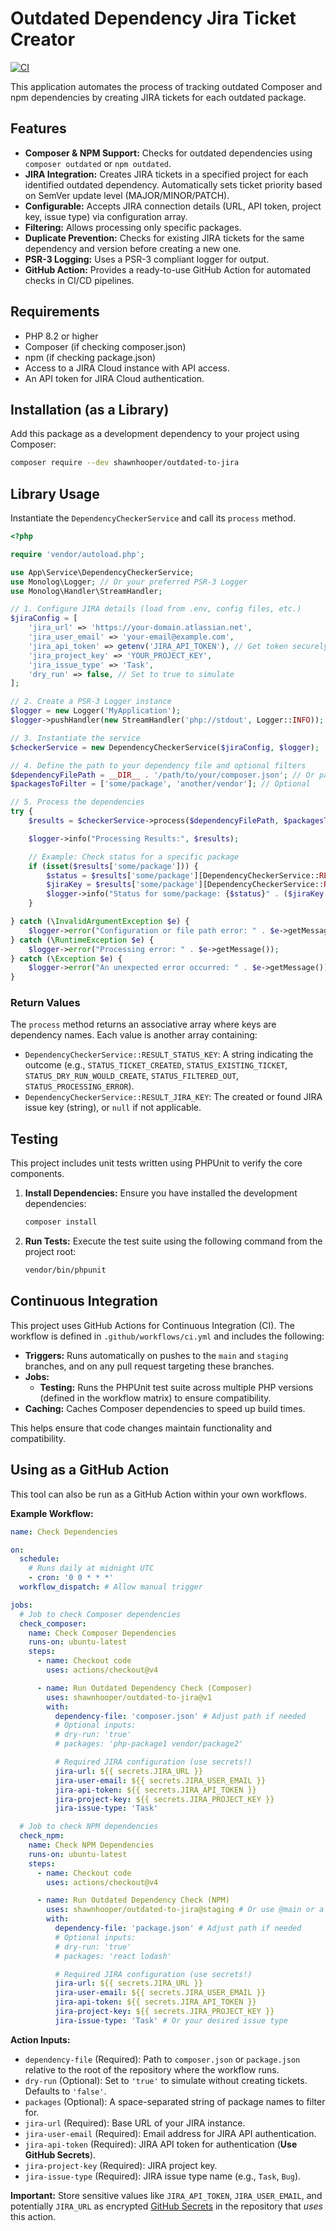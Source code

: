 # Outdated Dependency Jira Ticket Creator

[![CI](https://github.com/shawnhooper/outdated-to-jira/actions/workflows/ci.yml/badge.svg)](https://github.com/shawnhooper/outdated-to-jira/actions/workflows/ci.yml)

This application automates the process of tracking outdated Composer and npm dependencies by creating JIRA tickets for each outdated package.

## Features

*   **Composer & NPM Support:** Checks for outdated dependencies using `composer outdated` or `npm outdated`.
*   **JIRA Integration:** Creates JIRA tickets in a specified project for each identified outdated dependency. Automatically sets ticket priority based on SemVer update level (MAJOR/MINOR/PATCH).
*   **Configurable:** Accepts JIRA connection details (URL, API token, project key, issue type) via configuration array.
*   **Filtering:** Allows processing only specific packages.
*   **Duplicate Prevention:** Checks for existing JIRA tickets for the same dependency and version before creating a new one.
*   **PSR-3 Logging:** Uses a PSR-3 compliant logger for output.
*   **GitHub Action:** Provides a ready-to-use GitHub Action for automated checks in CI/CD pipelines.

## Requirements

*   PHP 8.2 or higher
*   Composer (if checking composer.json)
*   npm (if checking package.json)
*   Access to a JIRA Cloud instance with API access.
*   An API token for JIRA Cloud authentication.

## Installation (as a Library)

Add this package as a development dependency to your project using Composer:

```bash
composer require --dev shawnhooper/outdated-to-jira
```

## Library Usage

Instantiate the `DependencyCheckerService` and call its `process` method.

```php
<?php

require 'vendor/autoload.php';

use App\Service\DependencyCheckerService;
use Monolog\Logger; // Or your preferred PSR-3 Logger
use Monolog\Handler\StreamHandler;

// 1. Configure JIRA details (load from .env, config files, etc.)
$jiraConfig = [
    'jira_url' => 'https://your-domain.atlassian.net',
    'jira_user_email' => 'your-email@example.com',
    'jira_api_token' => getenv('JIRA_API_TOKEN'), // Get token securely!
    'jira_project_key' => 'YOUR_PROJECT_KEY',
    'jira_issue_type' => 'Task',
    'dry_run' => false, // Set to true to simulate
];

// 2. Create a PSR-3 Logger instance
$logger = new Logger('MyApplication');
$logger->pushHandler(new StreamHandler('php://stdout', Logger::INFO));

// 3. Instantiate the service
$checkerService = new DependencyCheckerService($jiraConfig, $logger);

// 4. Define the path to your dependency file and optional filters
$dependencyFilePath = __DIR__ . '/path/to/your/composer.json'; // Or package.json
$packagesToFilter = ['some/package', 'another/vendor']; // Optional

// 5. Process the dependencies
try {
    $results = $checkerService->process($dependencyFilePath, $packagesToFilter);

    $logger->info("Processing Results:", $results);

    // Example: Check status for a specific package
    if (isset($results['some/package'])) {
        $status = $results['some/package'][DependencyCheckerService::RESULT_STATUS_KEY];
        $jiraKey = $results['some/package'][DependencyCheckerService::RESULT_JIRA_KEY];
        $logger->info("Status for some/package: {$status}" . ($jiraKey ? " ({$jiraKey})" : ''));
    }

} catch (\InvalidArgumentException $e) {
    $logger->error("Configuration or file path error: " . $e->getMessage());
} catch (\RuntimeException $e) {
    $logger->error("Processing error: " . $e->getMessage());
} catch (\Exception $e) {
    $logger->error("An unexpected error occurred: " . $e->getMessage());
}

```

### Return Values

The `process` method returns an associative array where keys are dependency names. Each value is another array containing:

*   `DependencyCheckerService::RESULT_STATUS_KEY`: A string indicating the outcome (e.g., `STATUS_TICKET_CREATED`, `STATUS_EXISTING_TICKET`, `STATUS_DRY_RUN_WOULD_CREATE`, `STATUS_FILTERED_OUT`, `STATUS_PROCESSING_ERROR`).
*   `DependencyCheckerService::RESULT_JIRA_KEY`: The created or found JIRA issue key (string), or `null` if not applicable.

## Testing

This project includes unit tests written using PHPUnit to verify the core components.

1.  **Install Dependencies:** Ensure you have installed the development dependencies:
    ```bash
    composer install
    ```
2.  **Run Tests:** Execute the test suite using the following command from the project root:
    ```bash
    vendor/bin/phpunit
    ```

## Continuous Integration

This project uses GitHub Actions for Continuous Integration (CI). The workflow is defined in `.github/workflows/ci.yml` and includes the following:

*   **Triggers:** Runs automatically on pushes to the `main` and `staging` branches, and on any pull request targeting these branches.
*   **Jobs:**
    *   **Testing:** Runs the PHPUnit test suite across multiple PHP versions (defined in the workflow matrix) to ensure compatibility.
*   **Caching:** Caches Composer dependencies to speed up build times.

This helps ensure that code changes maintain functionality and compatibility.

## Using as a GitHub Action

This tool can also be run as a GitHub Action within your own workflows.

**Example Workflow:**

```yaml
name: Check Dependencies

on:
  schedule:
    # Runs daily at midnight UTC
    - cron: '0 0 * * *'
  workflow_dispatch: # Allow manual trigger

jobs:
  # Job to check Composer dependencies
  check_composer:
    name: Check Composer Dependencies
    runs-on: ubuntu-latest
    steps:
      - name: Checkout code
        uses: actions/checkout@v4

      - name: Run Outdated Dependency Check (Composer)
        uses: shawnhooper/outdated-to-jira@v1
        with:
          dependency-file: 'composer.json' # Adjust path if needed
          # Optional inputs:
          # dry-run: 'true'
          # packages: 'php-package1 vendor/package2'

          # Required JIRA configuration (use secrets!)
          jira-url: ${{ secrets.JIRA_URL }}
          jira-user-email: ${{ secrets.JIRA_USER_EMAIL }}
          jira-api-token: ${{ secrets.JIRA_API_TOKEN }}
          jira-project-key: ${{ secrets.JIRA_PROJECT_KEY }}
          jira-issue-type: 'Task'

  # Job to check NPM dependencies
  check_npm:
    name: Check NPM Dependencies
    runs-on: ubuntu-latest
    steps:
      - name: Checkout code
        uses: actions/checkout@v4

      - name: Run Outdated Dependency Check (NPM)
        uses: shawnhooper/outdated-to-jira@staging # Or use @main or a specific tag/commit
        with:
          dependency-file: 'package.json' # Adjust path if needed
          # Optional inputs:
          # dry-run: 'true'
          # packages: 'react lodash'

          # Required JIRA configuration (use secrets!)
          jira-url: ${{ secrets.JIRA_URL }}
          jira-user-email: ${{ secrets.JIRA_USER_EMAIL }}
          jira-api-token: ${{ secrets.JIRA_API_TOKEN }}
          jira-project-key: ${{ secrets.JIRA_PROJECT_KEY }}
          jira-issue-type: 'Task' # Or your desired issue type

```

**Action Inputs:**

*   `dependency-file` (Required): Path to `composer.json` or `package.json` relative to the root of the repository where the workflow runs.
*   `dry-run` (Optional): Set to `'true'` to simulate without creating tickets. Defaults to `'false'`.
*   `packages` (Optional): A space-separated string of package names to filter for.
*   `jira-url` (Required): Base URL of your JIRA instance.
*   `jira-user-email` (Required): Email address for JIRA API authentication.
*   `jira-api-token` (Required): JIRA API token for authentication (**Use GitHub Secrets**).
*   `jira-project-key` (Required): JIRA project key.
*   `jira-issue-type` (Required): JIRA issue type name (e.g., `Task`, `Bug`).

**Important:** Store sensitive values like `JIRA_API_TOKEN`, `JIRA_USER_EMAIL`, and potentially `JIRA_URL` as encrypted [GitHub Secrets](https://docs.github.com/en/actions/security-guides/using-secrets-in-github-actions) in the repository that *uses* this action.
